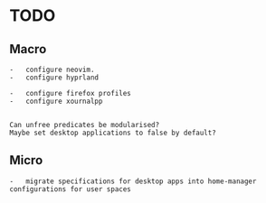 # TODO

## Macro

    -   configure neovim.
    -   configure hyprland
    
    -   configure firefox profiles
    -   configure xournalpp
    
    
    Can unfree predicates be modularised?
    Maybe set desktop applications to false by default?

## Micro

    -   migrate specifications for desktop apps into home-manager configurations for user spaces

    
    
